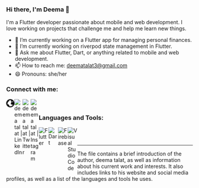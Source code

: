 
### Hi there, I'm Deema 👋

I'm a Flutter developer passionate about mobile and web development. I love working on projects that challenge me and help me learn new things.

- 🔭 I’m currently working on a Flutter app for managing personal finances.
- 🌱 I’m currently working on riverpod state management in Flutter.
- 💬 Ask me about Flutter, Dart, or anything related to mobile and web development.
- 📫 How to reach me:  deematalat3@gmail.com
- 😄 Pronouns: she/her

### Connect with me:

[<img align="left" alt="moomenaldahdouh.com" width="22px" src="https://raw.githubusercontent.com/iconic/open-iconic/master/svg/globe.svg" />][website]
[<img align="left" alt="deema talat | LinkedIn" width="22px" src="https://raw.githubusercontent.com/iconic/open-iconic/master/svg/linkedin.svg" />][linkedin]
[<img align="left" alt="deema talat | Twitter" width="22px" src="https://raw.githubusercontent.com/iconic/open-iconic/master/svg/twitter.svg" />][twitter]
[<img align="left" alt="deema talat | Instagram" width="22px" src="https://raw.githubusercontent.com/iconic/open-iconic/master/svg/instagram.svg" />][instagram]

<br />

### Languages and Tools:

<img align="left" alt="Flutter" width="26px" src="https://github.com/MoomenALdahdouh/moomenaldahdouh/blob/main/assets/flutter.png" />
<img align="left" alt="Dart" width="26px" src="https://github.com/MoomenALdahdouh/moomenaldahdouh/blob/main/assets/dart.png" />
<img align="left" alt="Firebase" width="26px" src="https://github.com/MoomenALdahdouh/moomenaldahdouh/blob/main/assets/firebase.png" />
<img align="left" alt="Visual Studio Code" width="26px" src="https://github.com/MoomenALdahdouh/moomenaldahdouh/blob/main/assets/vscode.png" />

<br />
<br />

---

[website]: https://moomenaldahdouh.com
[linkedin]: https://www.linkedin.com/in/deematalat/
[twitter]: https://twitter.com/deema_talat
[instagram]: https://www.instagram.com/deema_talat/
The file contains a brief introduction of the author, deema talat, as well as information about his current work and interests. It also includes links to his website and social media profiles, as well as a list of the languages and tools he uses.
